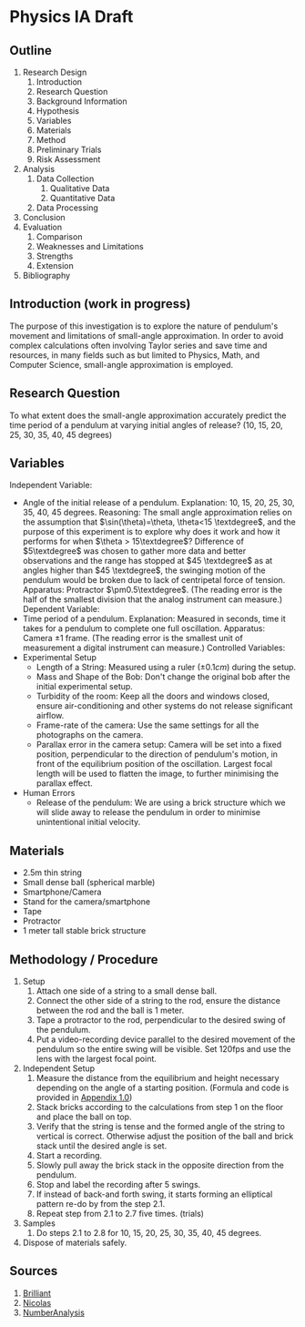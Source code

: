 # Physics IA Draft
## Outline
1. Research Design
	1. Introduction
	2. Research Question
	3. Background Information
	4. Hypothesis
	5. Variables
	6. Materials
	7. Method
	8. Preliminary Trials
	9. Risk Assessment
2. Analysis
	1. Data Collection
		1. Qualitative Data
		2. Quantitative Data
	2. Data Processing
3. Conclusion
4. Evaluation
	1. Comparison
	2. Weaknesses and Limitations
	3. Strengths
	4. Extension
5. Bibliography
## Introduction (work in progress)
The purpose of this investigation is to explore the nature of pendulum's movement and limitations of small-angle approximation. In order to avoid complex calculations often involving Taylor series and save time and resources, in many fields such as but limited to Physics, Math, and Computer Science, small-angle approximation is employed.
## Research Question
To what extent does the small-angle approximation accurately predict the time period of a pendulum at varying initial angles of release? (10, 15, 20, 25, 30, 35, 40, 45 degrees)
## Variables
Independent Variable: 
- Angle of the initial release of a pendulum.
	Explanation: 10, 15, 20, 25, 30, 35, 40, 45 degrees.
	Reasoning: The small angle approximation relies on the assumption that $\sin(\theta)=\theta,  \theta<15 \textdegree$, and the purpose of this experiment is to explore why does it work and how it performs for when $\theta > 15\textdegree$? Difference of $5\textdegree$ was chosen to gather more data and better observations and the range has stopped at $45 \textdegree$ as at angles higher than $45 \textdegree$, the swinging motion of the pendulum would be broken due to lack of centripetal force of tension.
	Apparatus: Protractor $\pm0.5\textdegree$.
	(The reading error is the half of the smallest division that the analog instrument can measure.)
Dependent Variable:
- Time period of a pendulum.
	Explanation: Measured in seconds, time it takes for a pendulum to complete one full oscillation.
	Apparatus: Camera $\pm1$ frame.
	(The reading error is the smallest unit of measurement a digital instrument can measure.)
Controlled Variables:
- Experimental Setup
	- Length of a String: Measured using a ruler ($\pm0.1cm$) during the setup.
	- Mass and Shape of the Bob: Don't change the original bob after the initial experimental setup.
	- Turbidity of the room: Keep all the doors and windows closed, ensure air-conditioning and other systems do not release significant airflow.
	- Frame-rate of the camera: Use the same settings for all the photographs on the camera.
	- Parallax error in the camera setup: Camera will be set into a fixed position, perpendicular to the direction of pendulum's motion, in front of the equilibrium position of the oscillation. Largest focal length will be used to flatten the image, to further minimising the parallax effect.
- Human Errors
	- Release of the pendulum: We are using a brick structure which we will slide away to release the pendulum in order to minimise unintentional initial velocity.
## Materials
- 2.5m thin string
- Small dense ball (spherical marble)
- Smartphone/Camera
- Stand for the camera/smartphone
- Tape
- Protractor
- 1 meter tall stable brick structure
## Methodology / Procedure
1. Setup
	1. Attach one side of a string to a small dense ball.
	2. Connect the other side of a string to the rod, ensure the distance between the rod and the ball is 1 meter.
	3. Tape a protractor to the rod, perpendicular to the desired swing of the pendulum.
	4. Put a video-recording device parallel to the desired movement of the pendulum so the entire swing will be visible. Set 120fps and use the lens with the largest focal point.
2. Independent Setup
	1. Measure the distance from the equilibrium and height necessary depending on the angle of a starting position. (Formula and code is provided in [Appendix 1.0](physics_ia_appendix1.0))
	2. Stack bricks according to the calculations from step 1 on the floor and place the ball on top.
	3. Verify that the string is tense and the formed angle of the string to vertical is correct. Otherwise adjust the position of the ball and brick stack until the desired angle is set.
	4. Start a recording.
	5. Slowly pull away the brick stack in the opposite direction from the pendulum.
	6. Stop and label the recording after 5 swings.
	7. If instead of back-and forth swing, it starts forming an elliptical pattern re-do by from the step 2.1.
	8. Repeat step from 2.1 to 2.7 five times. (trials)
3. Samples
	1. Do steps 2.1 to 2.8 for 10, 15, 20, 25, 30, 35, 40, 45 degrees.
4. Dispose of materials safely.
## Sources
1. [Brilliant](https://brilliant.org/wiki/small-angle-approximation/)
2. [Nicolas](https://arxiv.org/pdf/1805.00002)
3. [NumberAnalysis](https://www.numberanalytics.com/blog/ultimate-small-angle-approx-guide#google_vignette)